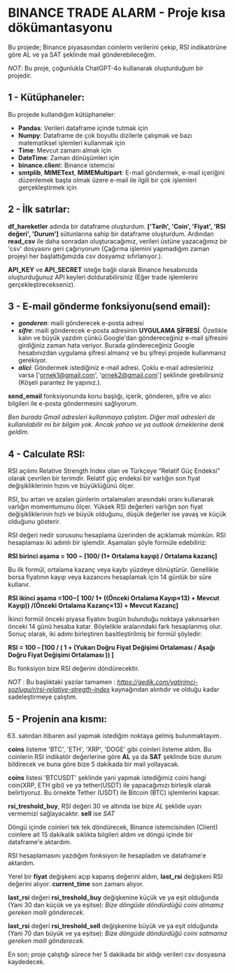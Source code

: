 # BINANCE TRADE ALARM - Proje kısa dökümantasyonu

Bu projede; Binance piyasasından coinlerin verilerini çekip, RSI indikatörüne göre AL ve ya SAT şeklinde mail gönderebileceğim.

_NOT_: Bu proje, çoğunlukla ChatGPT-4o kullanarak oluşturduğum bir projedir.

## 1 - Kütüphaneler:

Bu projede kullandığım kütüphaneler:

- **Pandas**: Verileri dataframe içinde tutmak için
- **Numpy**: Dataframe de çok boyutlu dizilerle çalışmak ve bazı matematiksel işlemleri kullanmak için
- **Time**: Mevcut zamanı almak için
- **DateTime**: Zaman dönüşümleri için
- **binance.clien**t: Binance istemcisi
- **smtplib**, **MIMEText**, **MIMEMultipart**: E-mail göndermek, e-mail içeriğini düzenlemek başta olmak üzere e-mail ile ilgili bir çok işlemleri gerçekleştirmek için


## 2 - İlk satırlar:

**df_hareketler** adında bir dataframe oluşturdum. **['Tarih', 'Coin', 'Fiyat', 'RSI değeri', 'Durum']** sütunlarına sahip bir dataframe oluşturdum. Ardından **read_csv** ile daha sonradan oluşturacağımız, verileri
üstüne yazacağımız bir 'csv' dosyasını geri çağırıyorum (Çağırma işlemini yapmadığım zaman projeyi her başlattığımızda csv dosyamız sıfırlanıyor.).

**API_KEY** ve **API_SECRET** isteğe bağlı olarak Binance hesabınızda oluşturduğunuz API keyleri doldurabilirsiniz (Eğer trade işlemlerini gerçekleştirecekseniz).


## 3 - E-mail gönderme fonksiyonu(send email):

- **_gonderen_**: maili gönderecek e-posta adresi
- **_sifre_**: maili gönderecek e-posta adresinin **UYGULAMA ŞİFRESİ**. Özellikle kalın ve büyük yazdım çünkü Google'dan göndereceğiniz e-mail şifresini girdiğiniz zaman hata veriyor. Burada göndereceğiniz
Google hesabınızdan uygulama şifresi almanız ve bu şifreyi projede kullanmanız gerekiyor.
- **_alici_**: Göndermek istediğiniz e-mail adresi. Çoklu e-mail adresleriniz varsa ['ornek1@gmail.com', 'ornek2@gmail.com'] şeklinde girebilirsiniz (Köşeli parantez ile yapınız.).

**send_email** fonksiyonunda konu başlığı, içerik, gönderen, şifre ve alıcı bilgileri ile e-posta göndermesini sağlıyorum.

_Ben burada Gmail adresleri kullanmaya çalıştım. Diğer mail adresleri de kullanılabilir mi bir bilgim yok. Ancak yahoo ve ya outlook örneklerine denk geldim._

## 4 - Calculate RSI:

RSI açılımı Relative Strength Index olan ve Türkçeye “Relatif Güç Endeksi” olarak çevrilen bir terimdir. Relatif güç endeksi bir varlığın son fiyat değişikliklerinin hızını ve büyüklüğünü ölçer. 

RSI, bu artan ve azalan günlerin ortalamaları arasındaki oranı kullanarak varlığın momentumunu ölçer. Yüksek RSI değerleri varlığın son fiyat değişikliklerinin hızlı ve büyük olduğunu, düşük değerler ise yavaş ve küçük olduğunu gösterir.

RSI değeri nedir sorusunu hesaplama üzerinden de açıklamak mümkün. RSI hesaplaması iki adımlı bir işlemdir. Aşamaları şöyle formüle edebiliriz:
 
**RSI birinci aşama = 100 − [100/ (1+ Ortalama kayıp) / Ortalama kazanç]**


Bu ilk formül, ortalama kazanç veya kaybı yüzdeye dönüştürür. Genellikle borsa fiyatının kayıp veya kazancını hesaplamak için 14 günlük bir süre kullanır.

**RSI ikinci aşama =100−[ 100/ 1+ ((Önceki Ortalama Kayıp×13) + Mevcut Kayıp)) /(Önceki Ortalama Kazanç×13) + Mevcut Kazanç]**


İkinci formül önceki piyasa fiyatını bugün bulunduğu noktaya yakınsarken önceki 14 günü hesaba katar. Böylelikle aralarındaki fark hesaplanmış olur. Sonuç olarak, iki adımı birleştiren basitleştirilmiş bir formül şöyledir:

**RSI = 100 – [100 / ( 1 + (Yukarı Doğru Fiyat Değişimi Ortalaması / Aşağı Doğru Fiyat Değişimi Ortalaması )) ]**

Bu fonksiyon bize RSI değerini döndürecektir. 

_NOT_ : Bu başlıktaki yazılar tamamen : _https://gedik.com/yatirimci-sozlugu/r/rsi-relative-stregth-index_ kaynağından alıntıdır ve olduğu kadar sadeleştirmeye çalıştım.


## 5 - Projenin ana kısmı: 

63. satırdan itibaren asıl yapmak istediğim noktaya gelmiş bulunmaktayım. 

**coins** listeme 'BTC', 'ETH', 'XRP', 'DOGE' gibi coinleri listeme aldım. Bu coinlerin RSI indikatör değerlerine göre **AL** ya da **SAT** şeklinde bize durum bildirecek ve buna göre bize 5 dakikada bir mail yollayacak.

**coins** listesi 'BTCUSDT' şeklinde yani yapmak istediğimiz coini hangi coin(XRP, ETH gibi) ve ya tether(USDT) ile yapacağımızı birleşik olarak belirtiyoruz. Bu örnekte Tether (USDT) ile Bitcoin (BTC) işlemlerini kapsar.

**rsi_treshold_buy**, RSI değeri 30 ve altında ise bize _AL_ şeklide uyarı vermemizi sağlayacaktır. **sell** ise _SAT_ 

Döngü içinde coinleri tek tek döndürecek, Binance istemcisinden (Client) coinlere ait 15 dakikalık sıklıkta bilgileri aldım ve döngü içinde bir dataframe'e aktardım. 

RSI hesaplamasını yazdığım fonksiyon ile hesapladım ve dataframe'e aktardım.

Yerel bir **fiyat** değişkeni açıp kapanış değerini aldım, **last_rsi** değişkeni RSI değerini alıyor. **current_time** son zamanı alıyor. 

**last_rsi** değeri **rsi_treshold_buy** değişkenine küçük ve ya eşit olduğunda (Yani 30 dan küçük ve ya eşitse): _Bize döngüde döndürdüğü coini almamız gereken maili gönderecek._

**last_rsi** değeri **rsi_treshold_sell** değişkenine büyük ve ya eşit olduğunda (Yani 70 dan büyük ve ya eşitse): _Bize döngüde döndürdüğü coini satmamız gereken maili gönderecek._

En son; proje çalıştığı sürece her 5 dakikada bir aldığı verileri csv dosyasına kaydedecek.



